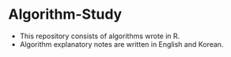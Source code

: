 # Algorithm-Study
- This repository consists of algorithms wrote in R.
- Algorithm explanatory notes are written in English and Korean.
